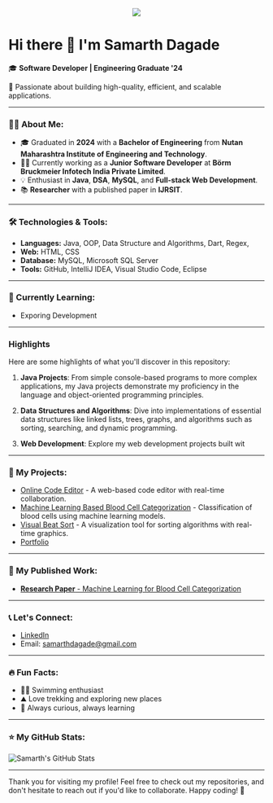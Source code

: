 

<!--
**Samadagade/Samadagade** is a ✨ _special_ ✨ repository because its `README.md` (this file) appears on your GitHub profile.

Here are some ideas to get you started:

- 🔭 I’m currently working on ...
- 🌱 I’m currently learning ...
- 👯 I’m looking to collaborate on ...
- 🤔 I’m looking for help with ...
- 💬 Ask me about ...
- 📫 How to reach me: ...
- 😄 Pronouns: ...
- ⚡ Fun fact: ...
-->

<p align="center">
  <img src="https://github.com/thompsonemerson/thompsonemerson/raw/master/cover-thompson.png" />
</p>


# Hi there 👋 I'm Samarth Dagade

🎓 **Software Developer | Engineering Graduate '24**

🔧 Passionate about building high-quality, efficient, and scalable applications.

---

### 👨‍💻 About Me:
- 🎓 Graduated in **2024** with a **Bachelor of Engineering** from **Nutan Maharashtra Institute of Engineering and Technology**.
- 👨‍💻 Currently working as a **Junior Software Developer** at **Börm Bruckmeier Infotech India Private Limited**.
- 💡 Enthusiast in **Java**, **DSA**, **MySQL**, and **Full-stack Web Development**.
- 📚 **Researcher** with a published paper in **IJRSIT**.

---

### 🛠️ Technologies & Tools:
- **Languages:** Java, OOP, Data Structure and Algorithms, Dart, Regex,
- **Web:** HTML, CSS
- **Database:** MySQL, Microsoft SQL Server 
- **Tools:** GitHub, IntelliJ IDEA, Visual Studio Code, Eclipse

---

### 🌱 Currently Learning:
- Exporing Development
---

### Highlights
Here are some highlights of what you'll discover in this repository:

1. **Java Projects**: From simple console-based programs to more complex applications, my Java projects demonstrate my proficiency in the language and object-oriented programming principles.

2. **Data Structures and Algorithms**: Dive into implementations of essential data structures like linked lists, trees, graphs, and algorithms such as sorting, searching, and dynamic programming.

3. **Web Development**: Explore my web development projects built wit

---

### 📂 My Projects:
- [Online Code Editor](https://github.com/yourusername/online-code-editor) - A web-based code editor with real-time collaboration.
- [Machine Learning Based Blood Cell Categorization](https://github.com/yourusername/ML-blood-cell-categorization) - Classification of blood cells using machine learning models.
- [Visual Beat Sort](https://github.com/yourusername/visual-beat-sort) - A visualization tool for sorting algorithms with real-time graphics.
- [Portfolio](https://samadagade.github.io/Mywebsite/)

---

### 📑 My Published Work:
- [**Research Paper** - Machine Learning for Blood Cell Categorization]([https://link-to-your-paper.com](https://ijsrst.com/home/issue/view/article.php?id=IJSRST52310587))

---

### 📞 Let's Connect:
- [LinkedIn](https://www.linkedin.com/in/samarthdagade)
- Email: samarthdagade@gmail.com

---

### 🔥 Fun Facts:
- 🏊‍♂️ Swimming enthusiast
- ⛰️ Love trekking and exploring new places
- 📖 Always curious, always learning

---

### ⭐ My GitHub Stats:
![Samarth's GitHub Stats](https://github-readme-stats.vercel.app/api?username=Samadagade&show_icons=true&hide_title=true&count_private=true&hide=prs)

---

Thank you for visiting my profile! Feel free to check out my repositories, and don't hesitate to reach out if you'd like to collaborate. Happy coding! 🚀
